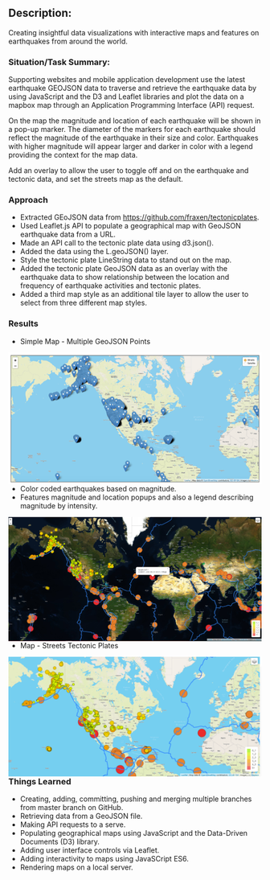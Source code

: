 ## Description:
Creating insightful data visualizations with interactive maps and features on earthquakes from around the world.

### Situation/Task Summary:
Supporting websites and mobile application development use the latest earthquake GEOJSON 
data to traverse and retrieve the earthquake data by using JavaScript and the D3 and Leaflet
libraries and plot the data on a mapbox map through an Application Programming Interface (API) request.

On the map the magnitude and location of each earthquake will be shown in a pop-up marker. The diameter of the markers for each earthquake should reflect the magnitude of the earthquake in their size and color. Earthquakes with higher magnitude will appear larger and darker in color with a legend providing the context for the map data. 

Add an overlay to allow the user to toggle off and on the earthquake and tectonic data, and set the streets map as the default.

### Approach
*	Extracted GEoJSON data from https://github.com/fraxen/tectonicplates.
*	 Used Leaflet.js API to populate a geographical map with GeoJSON earthquake data from a URL.
*	 Made an API call to the tectonic plate data using d3.json().
*	Added the data using the L.geoJSON() layer.
*	Style the tectonic plate LineString data to stand out on the map.
*	Added the tectonic plate GeoJSON data as an overlay with the earthquake data to show relationship between the location and frequency of earthquake activities and tectonic plates.
*	Added a third map style as an additional tile layer to allow the user to select from three different map styles.


### Results

* Simple Map - Multiple GeoJSON Points

<img align="left" width="600" src="/pics/Simple_Multiple_Points.png"><br/><br/><br/><br/><br/><br/>




* Color coded earthquakes based on magnitude.
* Features magnitude and location popups and also a legend describing magnitude by intensity.


<img align="right" width="600" src="/pics/Earthquake_satellite2_past7days.png"><br/><br/><br/><br/><br/><br/>


* Map - Streets Tectonic Plates

<img align="left" width="600" src="/pics/streets_tectonic_plates.png"><br/><br/><br/><br/><br/><br/><br/>





### Things Learned
*	Creating, adding, committing, pushing and merging multiple branches from master branch on GitHub.
*	Retrieving data from a GeoJSON file.
*	Making API requests to a serve.
*	Populating geographical maps using JavaScript and the Data-Driven Documents (D3) library.
*	Adding user interface controls via Leaflet.
*	 Adding interactivity to maps using JavaSCript ES6.
*	 Rendering maps on a local server.

